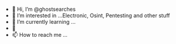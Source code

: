 - 👋 Hi, I’m @ghostsearches
- 👀 I’m interested in ...Electronic, Osint, Pentesting and other stuff
- 🌱 I’m currently learning ...
- 💞️ 
- 📫 How to reach me ...

<!---
ghostsearches/ghostsearches is a ✨ special ✨ repository because its for learning
--->
